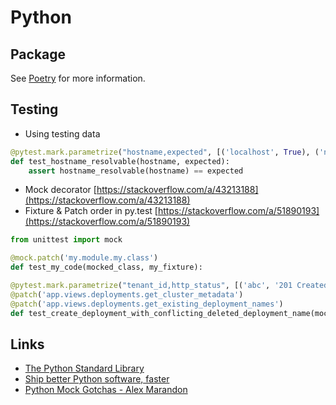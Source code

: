 # Python

## Package

See [Poetry](poetry.md) for more information.

## Testing

- Using testing data

```python
@pytest.mark.parametrize("hostname,expected", [('localhost', True), ('no-such-hostname.omnia', False)])
def test_hostname_resolvable(hostname, expected):
    assert hostname_resolvable(hostname) == expected
```

- Mock decorator [https://stackoverflow.com/a/43213188](https://stackoverflow.com/a/43213188)
- Fixture & Patch order in py.test [https://stackoverflow.com/a/51890193](https://stackoverflow.com/a/51890193)

```python
from unittest import mock

@mock.patch('my.module.my.class')
def test_my_code(mocked_class, my_fixture):
```

```python
@pytest.mark.parametrize("tenant_id,http_status", [('abc', '201 Created'), ('def', '409 Conflict')])
@patch('app.views.deployments.get_cluster_metadata')
@patch('app.views.deployments.get_existing_deployment_names')
def test_create_deployment_with_conflicting_deleted_deployment_name(mock_get_existing_deployment_names, mock_get_cluster_metadata, tenant_id, http_status, client, monkeypatch):
```

## Links

- [The Python Standard Library](https://docs.python.org/3/library/index.html)
- [Ship better Python software, faster](https://pythonspeed.com/)
- [Python Mock Gotchas - Alex Marandon](https://alexmarandon.com/articles/python_mock_gotchas/)
